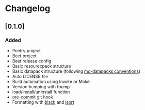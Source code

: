 # Changelog

## [0.1.0]
### Added
- Poetry project
- Beet project
- Beet release config
- Basic resourecpack structure
- Basic datapack structure (following [mc-datapacks conventions](https://mc-datapacks.github.io/en/conventions/))
- Auto LICENSE file
- Build automation using Invoke or Make
- Version bumping with tbump
- load/install/uninstall function
- [pre-commit](https://pre-commit.com/) git hook
- Formatting with [black](https://github.com/psf/black) and [isort](https://github.com/PyCQA/isort)